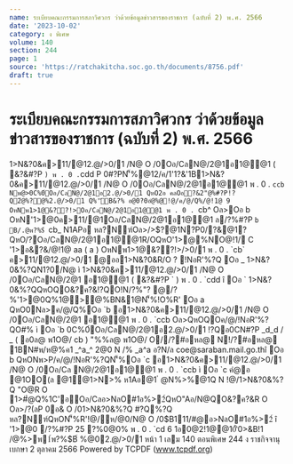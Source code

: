 ```yaml
---
name: ระเบียบคณะกรรมการสภาวิศวกร ว่าด้วยข้อมูลข่าวสารของราชการ (ฉบับที่ 2) พ.ศ. 2566
date: '2023-10-02'
category: ง พิเศษ
volume: 140
section: 244
page: 1
source: 'https://ratchakitcha.soc.go.th/documents/8756.pdf'
draft: true
---
```


# ระเบียบคณะกรรมการสภาวิศวกร ว่าด้วยข้อมูลข่าวสารของราชการ (ฉบับที่ 2) พ.ศ. 2566

1>N&?0&ค>11/@12.@/>0/1 /N@ O /0Oอ/CลN@/2@1อ1@@1 ( &?&#?P ` ) พ . 0 . `cdd P 0#?PN'็%@12/ค/1'1?&'1B1>N&?0&ค>11/@12.@/>0/1 /N@ O /0Oอ/CลN@/2@1อ1@@1 พ . 0 . `ccb Nพ@>0C%0์Oอ/CลN@/2@1อ2.@/>0/1 QหO2อ คลOอ?&2"@%#?P!?Q2ํ@%?@%2.@/>0/1 Q%'ัB&?% อ@0?0อํ@%@!@/ค/@/Q%/@!1@ 9 OหNพ1>1@&??!>Oอ/CลN@/2@1อ1@@1 พ . 0 . `cb^ Oล>Oอ b OหN'1>@0ค>11/@1Oอ/CลN@/2@1อ1@@1 ล/?%#?P `b B/.@พ?%$์ `cb_ N1APอ หล?Nฑ์Oล>/>$?@1N?P0/?&@1? QหO/?Oอ/CลN@/2@1อ1@@1R/OQหO'1>@%NO@!1/ C '1>อ&?&/@!1@ aa ( a ) OหNพ1>1@&??!>/>0/1 พ . 0 . `cb` ค>11/@12.@/>0/1 @ออ1>N&?0&R/O ? !NอR'%?Q Oอ _ 1>N&?0&%?QN1?0/N@ ì 1>N&?0&ค>11/@12.@/>0/1 /N@ O /0Oอ/CลN@/2@1 อ1@@1 ( &?&#?P ` ) พ . 0 . `cdd î Oอ ` 1>N&?0&%?QQหOQO&?ค?&!?QO!N/?%"? @/?%'1>@0Q%1@>@%BN&1@N'็%!O%R' Oอ a QหO0Nล>ค/@/Q%Oอ `b อ1>N&?0&ค>11/@12.@/>0/1 /N@ O /0Oอ/CลN@/2@1 อ1@@1 พ . 0 . `ccb Oล>QหOQOค/@/!NอR'%?QO#% ì Oอ `b 0C%0์Oอ/CลN@/2@1อ2.@/>0/1 !?Qอ0CN#?P _d_d / _ ( อ0ล@ พ1O@/ cb ) "%%ล@ พ1O@/ O//?#อหล@ N!/?#อหล@ 1BN#พ/ห@%ค1 _^a_^ 2@0 N /% _a^a อ?N/ล coe@saraban.mail.go.thî Oอ b QหONพ>P/ค/@/!NอR'%?QN'็%Oอ `c อ1>N&?0&ค>11/@12.@/>0/1 /N@ O /0Oอ/Cล N@/2@1อ1@@1 พ . 0 . `ccb ì Oอ `c คํ@อ @1OO(ล @1ํ@1>N>% ห1Aอ@1 ํ @N%>%@1Q N !@/1>N&?0&%?Q "O@R O 1>#ํ@Q%1C'อOอ/Cลอ>NลO#1อ%>2์QหO"Aอ/N@QO&?ค?&R O Oล>/?(ลP 0อ& O /01>N&?0&%?Q #?Q%?Q หล?Nฑ์QหON'็%R'!@/ห/@0/N@ O /0$B111/#@อ>NลO#1อ%>2์ î '1>@0  /?%#?P 25 ?%0@0% พ . 0 . `cd 6 1อ0@2!1@@10์'ิ0>&B!1 /@%>พ1์พ?%$B์ %@02.@/>0/1 หน้า 1 เลม 140 ตอนพิเศษ 244 ง ราชกิจจานุเบกษา 2 ตุลาคม 2566 Powered by TCPDF (www.tcpdf.org)
